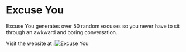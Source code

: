 # Excuse You
Excuse You generates over 50 random excuses so you never have to sit through an awkward and boring conversation.

Visit the website at :![Excuse You](https://excuseyou.netlify.app/)
